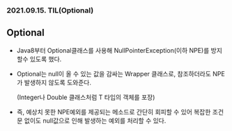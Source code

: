 ### 2021.09.15. TIL(Optional)

## Optional

* Java8부터 Optional<T>클래스를 사용해 NullPointerException(이하 NPE)를 방지할수 있도록 했다.

* Optional<T>는 null이 올 수 있는 값을 감싸는 Wrapper 클래스로, 참조하더라도 NPE가 발생하지 않도록 도와준다.
 
  (Integer나 Double 클래스처럼 T 타입의 객체를 포장)

* 즉, 예상치 못한 NPE예외를 제공되는 메소드로 간단히 회피할 수 있어 복잡한 조건문 없이도 null값으로 인해 발생하는 예외를 처리할 수 있다.


